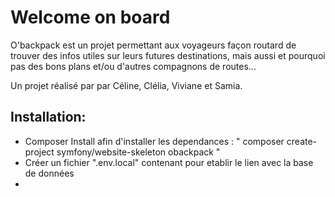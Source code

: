 # Welcome on board

O'backpack est un projet permettant aux voyageurs façon routard de trouver des infos utiles sur leurs futures destinations, mais aussi et pourquoi pas des bons plans et/ou d'autres compagnons de routes...

Un projet réalisé par par Céline, Clélia, Viviane et Samia.

## Installation:

- Composer Install afin d'installer les dependances : " composer create-project symfony/website-skeleton obackpack "
- Créer un fichier ".env.local" contenant pour etablir le lien avec la base de données
- 
